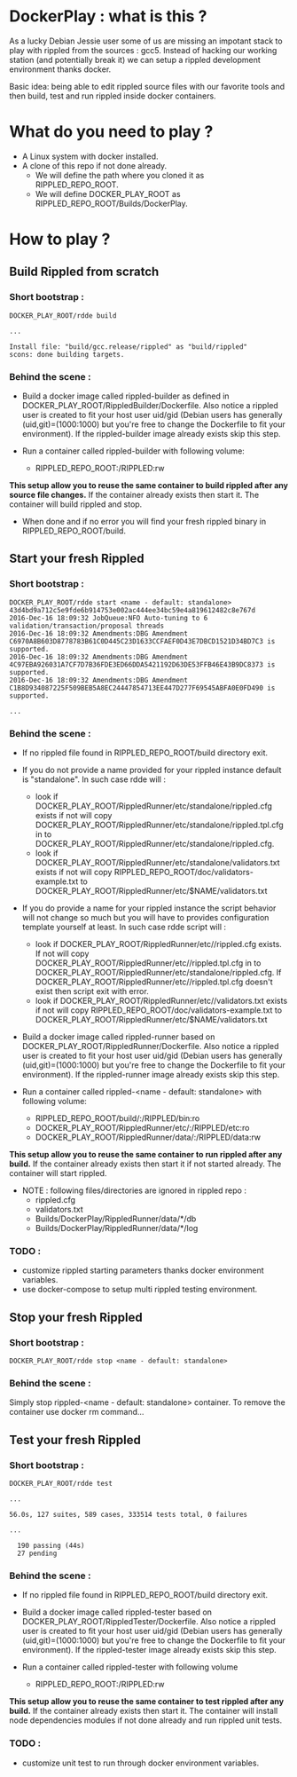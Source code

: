 # DockerPlay : what is this ? 

As a lucky Debian Jessie user some of us are missing an impotant stack to play with rippled from the sources : gcc5. Instead of hacking our working station (and potentially break it) we can setup a rippled development environment thanks docker. 

Basic idea: being able to edit rippled source files with our favorite tools and then build, test and run rippled inside docker containers. 

# What do you need to play ?

* A Linux system with docker installed.
* A clone of this repo if not done already. 
  * We will define the path where you cloned it as RIPPLED_REPO_ROOT.
  * We will define DOCKER_PLAY_ROOT as RIPPLED_REPO_ROOT/Builds/DockerPlay.

# How to play ?

## Build Rippled from scratch

### Short bootstrap : 
```
DOCKER_PLAY_ROOT/rdde build

...

Install file: "build/gcc.release/rippled" as "build/rippled"
scons: done building targets.
```

### Behind the scene :

* Build a docker image called rippled-builder as defined in DOCKER_PLAY_ROOT/RippledBuilder/Dockerfile. Also notice a rippled user is created to fit your host user uid/gid (Debian users has generally (uid,git)=(1000:1000) but you're free to change the Dockerfile to fit your environment).
If the rippled-builder image already exists skip this step.

* Run a container called rippled-builder with following volume: 
  * RIPPLED_REPO_ROOT:/RIPPLED:rw

**This setup allow you to reuse the same container to build rippled after any source file changes.**
If the container already exists then start it. The container will build rippled and stop.

* When done and if no error you will find your fresh rippled binary in RIPPLED_REPO_ROOT/build.


## Start your fresh Rippled

### Short bootstrap : 
```
DOCKER_PLAY_ROOT/rdde start <name - default: standalone>
43d4bd9a712c5e9fde6b914753e002ac444ee34bc59e4a819612482c8e767d
2016-Dec-16 18:09:32 JobQueue:NFO Auto-tuning to 6 validation/transaction/proposal threads
2016-Dec-16 18:09:32 Amendments:DBG Amendment C6970A8B603D8778783B61C0D445C23D1633CCFAEF0D43E7DBCD1521D34BD7C3 is supported.
2016-Dec-16 18:09:32 Amendments:DBG Amendment 4C97EBA926031A7CF7D7B36FDE3ED66DDA5421192D63DE53FFB46E43B9DC8373 is supported.
2016-Dec-16 18:09:32 Amendments:DBG Amendment C1B8D934087225F509BEB5A8EC24447854713EE447D277F69545ABFA0E0FD490 is supported.

...

```

### Behind the scene : 

* If no rippled file found in RIPPLED_REPO_ROOT/build directory exit.

* If you do not provide a name provided for your rippled instance default is "standalone". In such case rdde will :
  * look if DOCKER_PLAY_ROOT/RippledRunner/etc/standalone/rippled.cfg exists if not will copy DOCKER_PLAY_ROOT/RippledRunner/etc/standalone/rippled.tpl.cfg in to DOCKER_PLAY_ROOT/RippledRunner/etc/standalone/rippled.cfg.
  * look if DOCKER_PLAY_ROOT/RippledRunner/etc/standalone/validators.txt exists if not will copy RIPPLED_REPO_ROOT/doc/validators-example.txt to DOCKER_PLAY_ROOT/RippledRunner/etc/$NAME/validators.txt

* If you do provide a name for your rippled instance the script behavior will not change so much but you will have to provides configuration template yourself at least. In such case rdde script will : 
  * look if DOCKER_PLAY_ROOT/RippledRunner/etc/<name>/rippled.cfg exists. If not will copy DOCKER_PLAY_ROOT/RippledRunner/etc/<name>/rippled.tpl.cfg in to DOCKER_PLAY_ROOT/RippledRunner/etc/standalone/rippled.cfg. If DOCKER_PLAY_ROOT/RippledRunner/etc/<name>/rippled.tpl.cfg doesn't exist then script exit with error.
  * look if DOCKER_PLAY_ROOT/RippledRunner/etc/<name>/validators.txt exists if not will copy  RIPPLED_REPO_ROOT/doc/validators-example.txt to DOCKER_PLAY_ROOT/RippledRunner/etc/$NAME/validators.txt

* Build a docker image called rippled-runner based on DOCKER_PLAY_ROOT/RippledRunner/Dockerfile. Also notice a rippled user is created to fit your host user uid/gid (Debian users has generally (uid,git)=(1000:1000) but you're free to change the Dockerfile to fit your environment).
If the rippled-runner image already exists skip this step.

* Run a container called rippled-<name - default: standalone> with following volume:
  * RIPPLED_REPO_ROOT/build/:/RIPPLED/bin:ro
  * DOCKER_PLAY_ROOT/RippledRunner/etc/<name>:/RIPPLED/etc:ro
  * DOCKER_PLAY_ROOT/RippledRunner/data/<name>:/RIPPLED/data:rw

**This setup allow you to reuse the same container to run rippled after any build.**
If the container already exists then start it if not started already. The container will start rippled.

* NOTE : following files/directories are ignored in rippled repo : 
  * rippled.cfg
  * validators.txt
  * Builds/DockerPlay/RippledRunner/data/*/db
  * Builds/DockerPlay/RippledRunner/data/*/log


### TODO :

* customize rippled starting parameters thanks docker environment variables.
* use docker-compose to setup multi rippled testing environment. 

## Stop your fresh Rippled

### Short bootstrap : 
```
DOCKER_PLAY_ROOT/rdde stop <name - default: standalone>
```

### Behind the scene : 
Simply stop rippled-<name - default: standalone> container. To remove the container use docker rm command...

## Test your fresh Rippled

### Short bootstrap : 
```
DOCKER_PLAY_ROOT/rdde test

...

56.0s, 127 suites, 589 cases, 333514 tests total, 0 failures

...

  190 passing (44s)
  27 pending
```

### Behind the scene : 

* If no rippled file found in RIPPLED_REPO_ROOT/build directory exit.

* Build a docker image called rippled-tester based on DOCKER_PLAY_ROOT/RippledTester/Dockerfile. Also notice a rippled user is created to fit your host user uid/gid (Debian users has generally (uid,git)=(1000:1000) but you're free to change the Dockerfile to fit your environment).
If the rippled-tester image already exists skip this step.

* Run a container called rippled-tester with following volume
  * RIPPLED_REPO_ROOT:/RIPPLED:rw

**This setup allow you to reuse the same container to test rippled after any build.**
If the container already exists then start it. The container will install node dependencies modules if not done already and run rippled unit tests.

### TODO :

* customize unit test to run through docker environment variables.

